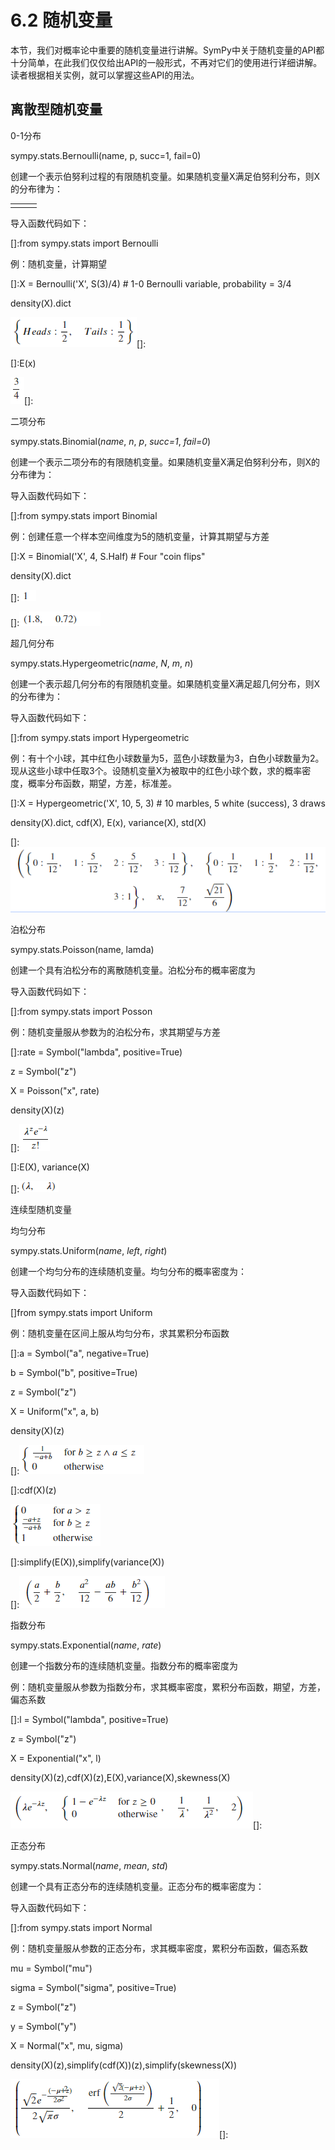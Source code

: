# 6.2 随机变量


本节，我们对概率论中重要的随机变量进行讲解。SymPy中关于随机变量的API都十分简单，在此我们仅仅给出API的一般形式，不再对它们的使用进行详细讲解。读者根据相关实例，就可以掌握这些API的用法。

## 离散型随机变量

0-1分布

sympy.stats.Bernoulli(name, p, succ=1, fail=0)

创建一个表示伯努利过程的有限随机变量。如果随机变量X满足伯努利分布，则X的分布律为：

|   |   |   |
|---|---|---|
|   |   |   |

导入函数代码如下：

[]:from sympy.stats import Bernoulli

例：随机变量，计算期望

[]:X = Bernoulli('X', S(3)/4) \# 1-0 Bernoulli variable, probability = 3/4

density(X).dict

![](media/62cb22c52b76fc4349ef51ff8b835a4c.png)[]:

[]:E(x)

![](media/9030d53913e11b43f510c4c4bf74c5b2.png)[]:

二项分布

sympy.stats.Binomial(*name*, *n*, *p*, *succ=1*, *fail=0*)

创建一个表示二项分布的有限随机变量。如果随机变量X满足伯努利分布，则X的分布律为：

导入函数代码如下：

[]:from sympy.stats import Binomial

例：创建任意一个样本空间维度为5的随机变量，计算其期望与方差

[]:X = Binomial('X', 4, S.Half) \# Four "coin flips"

density(X).dict

[]:![](media/e675c4eaad6b5f2060311e8ef5165c4f.png)

[]:![](media/066732ee90fe1921432c20a8c6753441.png)

超几何分布

sympy.stats.Hypergeometric(*name*, *N*, *m*, *n*)

创建一个表示超几何分布的有限随机变量。如果随机变量X满足超几何分布，则X的分布律为：

导入函数代码如下：

[]:from sympy.stats import Hypergeometric

例：有十个小球，其中红色小球数量为5，蓝色小球数量为3，白色小球数量为2。现从这些小球中任取3个。设随机变量X为被取中的红色小球个数，求的概率密度，概率分布函数，期望，方差，标准差。

[]:X = Hypergeometric('X', 10, 5, 3) \# 10 marbles, 5 white (success), 3 draws

density(X).dict, cdf(X), E(x), variance(X), std(X)

[]:![](media/7b4b85eb5d270b5d7a7740b1d07076cb.png)

泊松分布

sympy.stats.Poisson(name, lamda)

创建一个具有泊松分布的离散随机变量。泊松分布的概率密度为

导入函数代码如下：

[]:from sympy.stats import Posson

例：随机变量服从参数为的泊松分布，求其期望与方差

[]:rate = Symbol("lambda", positive=True)

z = Symbol("z")

X = Poisson("x", rate)

density(X)(z)

[]:![](media/80b11d795fccfd0d8e9fa4f689947337.png)

[]:E(X), variance(X)

[]:![](media/5acd82d14ecdba4814d2e721fabaad9c.png)

连续型随机变量

均匀分布

sympy.stats.Uniform(*name*, *left*, *right*)

创建一个均匀分布的连续随机变量。均匀分布的概率密度为：

导入函数代码如下：

[]from sympy.stats import Uniform

例：随机变量在区间上服从均匀分布，求其累积分布函数

[]:a = Symbol("a", negative=True)

b = Symbol("b", positive=True)

z = Symbol("z")

X = Uniform("x", a, b)

density(X)(z)

[]:![](media/96ccdb2b6b83f5d946481bc0f61da194.png)

[]:cdf(X)(z)

![](media/d5a4bab52fa5e7fc259ae4dda83ba660.png)

[]:simplify(E(X)),simplify(variance(X))

[]:![](media/c6a0c1637dca05930cbf231d0192a128.png)

指数分布

sympy.stats.Exponential(*name*, *rate*)

创建一个指数分布的连续随机变量。指数分布的概率密度为

例：随机变量服从参数为指数分布，求其概率密度，累积分布函数，期望，方差，偏态系数

[]:l = Symbol("lambda", positive=True)

z = Symbol("z")

X = Exponential("x", l)

density(X)(z),cdf(X)(z),E(X),variance(X),skewness(X)

![](media/4f289a5600641189e4ec91aa32e17539.png)[]:

正态分布

sympy.stats.Normal(*name*, *mean*, *std*)

创建一个具有正态分布的连续随机变量。正态分布的概率密度为：

导入函数代码如下：

[]:from sympy.stats import Normal

例：随机变量服从参数的正态分布，求其概率密度，累积分布函数，偏态系数

mu = Symbol("mu")

sigma = Symbol("sigma", positive=True)

z = Symbol("z")

y = Symbol("y")

X = Normal("x", mu, sigma)

density(X)(z),simplify(cdf(X))(z),simplify(skewness(X))

![](media/2e1094095d4611062d11db6f400dc422.png)[]: